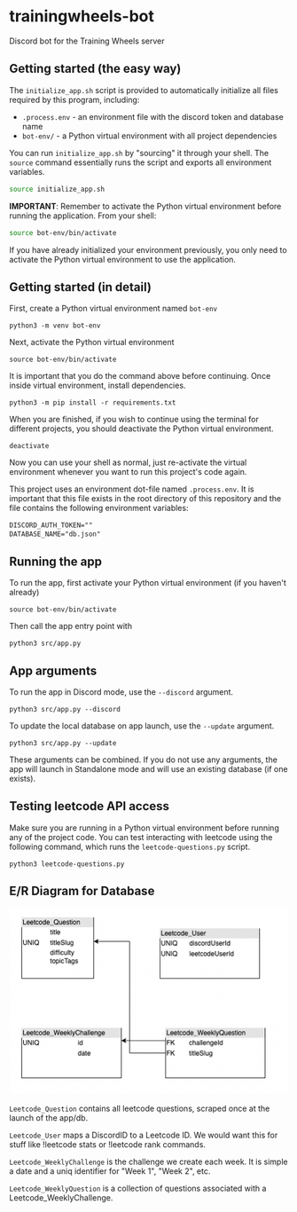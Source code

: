 # trainingwheels-bot
Discord bot for the Training Wheels server


## Getting started (the easy way)

The `initialize_app.sh` script is provided to automatically initialize all files required by this program, including:
 - `.process.env` - an environment file with the discord token and database name
 - `bot-env/` - a Python virtual environment with all project dependencies

You can run `initialize_app.sh` by "sourcing" it through your shell.
The `source` command essentially runs the script and exports all environment variables.
```bash
source initialize_app.sh
```

**IMPORTANT**: Remember to activate the Python virtual environment before running the application.
From your shell:
```sh
source bot-env/bin/activate
```

If you have already initialized your environment previously, you only need to activate the Python virtual environment to use the application.

## Getting started (in detail)

First, create a Python virtual environment named `bot-env`
```
python3 -m venv bot-env
```

Next, activate the Python virtual environment
```
source bot-env/bin/activate
```

It is important that you do the command above before continuing. Once inside virtual environment, install dependencies.

```
python3 -m pip install -r requirements.txt
```

When you are finished, if you wish to continue using the terminal for different projects, you should deactivate the Python virtual environment.
```
deactivate
```

Now you can use your shell as normal, just re-activate the virtual environment whenever you want to run this project's code again.

This project uses an environment dot-file named `.process.env`. It is important that this file exists in the root directory of this repository and the file contains the following environment variables:
```
DISCORD_AUTH_TOKEN=""
DATABASE_NAME="db.json"
```

## Running the app
To run the app, first activate your Python virtual environment (if you haven't already)
```
source bot-env/bin/activate
```
Then call the app entry point with
```
python3 src/app.py
```

## App arguments
To run the app in Discord mode, use the `--discord` argument.
```
python3 src/app.py --discord
```
To update the local database on app launch, use the `--update` argument.
```
python3 src/app.py --update
```
These arguments can be combined. If you do not use any arguments, the app will launch in Standalone mode and will use an existing database (if one exists).

## Testing leetcode API access
Make sure you are running in a Python virtual environment before running any of the project code.
You can test interacting with leetcode using the following command, which runs the `leetcode-questions.py` script.
```
python3 leetcode-questions.py
```

## E/R Diagram for Database

![E/R Diagram](./assets/bot_er_diagram.png "Optional title")

`Leetcode_Question` contains all leetcode questions, scraped once at the launch of the app/db.

`Leetcode_User` maps a DiscordID to a Leetcode ID. We would want this for stuff like !leetcode stats or !leetcode rank commands.

`Leetcode_WeeklyChallenge` is the challenge we create each week. It is simple a date and a uniq identifier for "Week 1", "Week 2", etc.

`Leetcode_WeeklyQuestion` is a collection of questions associated with a Leetcode_WeeklyChallenge.